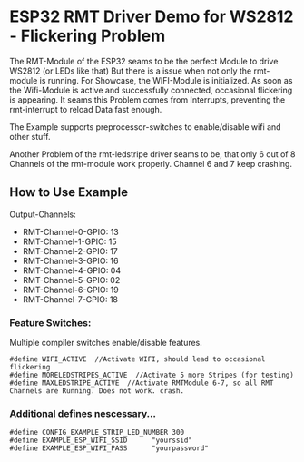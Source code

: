 # ESP32 RMT Driver Demo for WS2812 - Flickering Problem

The RMT-Module of the ESP32 seams to be the perfect Module to drive WS2812 (or LEDs like that)
But there is a issue when not only the rmt-module is running.
For Showcase, the WIFI-Module is initialized. 
As soon as the Wifi-Module is active and successfully connected, occasional flickering is appearing. 
It seams this Problem comes from Interrupts, preventing the rmt-interrupt to reload Data fast enough.

The Example supports preprocessor-switches to enable/disable wifi and other stuff.

Another Problem of the rmt-ledstripe driver seams to be, that only 6 out of 8 Channels of the rmt-module work properly.
Channel 6 and 7 keep crashing.

## How to Use Example

Output-Channels:
* RMT-Channel-0-GPIO: 13
* RMT-Channel-1-GPIO: 15
* RMT-Channel-2-GPIO: 17
* RMT-Channel-3-GPIO: 16
* RMT-Channel-4-GPIO: 04
* RMT-Channel-5-GPIO: 02
* RMT-Channel-6-GPIO: 19
* RMT-Channel-7-GPIO: 18

### Feature Switches:
Multiple compiler switches enable/disable features.

```
#define WIFI_ACTIVE  //Activate WIFI, should lead to occasional flickering
#define MORELEDSTRIPES_ACTIVE  //Activate 5 more Stripes (for testing)
#define MAXLEDSTRIPE_ACTIVE  //Activate RMTModule 6-7, so all RMT Channels are Running. Does not work. crash.
```

### Additional defines nescessary...
```
#define CONFIG_EXAMPLE_STRIP_LED_NUMBER 300  
#define EXAMPLE_ESP_WIFI_SSID      "yourssid"
#define EXAMPLE_ESP_WIFI_PASS      "yourpassword"
```

